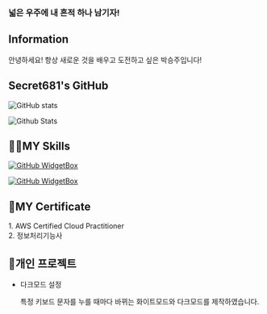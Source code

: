### 넓은 우주에 내 흔적 하나 남기자!

<h2>Information</h2>
<p>안녕하세요! 항상 새로운 것을 배우고 도전하고 싶은 박승주입니다!</p>

<h2>Secret681's GitHub</h2>
  
   ![GitHub stats](https://github-readme-stats.vercel.app/api?username=Secret681&show_icons=true&theme=dark)
            
   
   ![Github Stats](https://github-readme-stats.vercel.app/api/top-langs/?username=Secret681&theme=dark&hide_border=false&layout=compact)

<h2>👨‍💻MY Skills</h2>

[![GitHub WidgetBox](https://github-widgetbox.vercel.app/api/skills?languages=js,java,python,html,mysql,git&includeNames=true&theme=darkmode)](https://github.com/Secret681/github-widgetbox)

[![GitHub WidgetBox](https://github-widgetbox.vercel.app/api/skills?software=linux,windows,vscode&includeNames=true&theme=darkmode)](https://github.com/Secret681/github-widgetbox)

<h2>👀MY Certificate</h2>
1. AWS Certified Cloud Practitioner<br>
2. 정보처리기능사<br>

<h2>🎁개인 프로젝트</h2>
<ul>
  <li>다크모드 설정</li>
  <p style=p.indent {padding - left: 1.8em}>특정 키보드 문자를 누를 때마다 바뀌는 화이트모드와 다크모드를 제작하였습니다.</p>
</ul>


